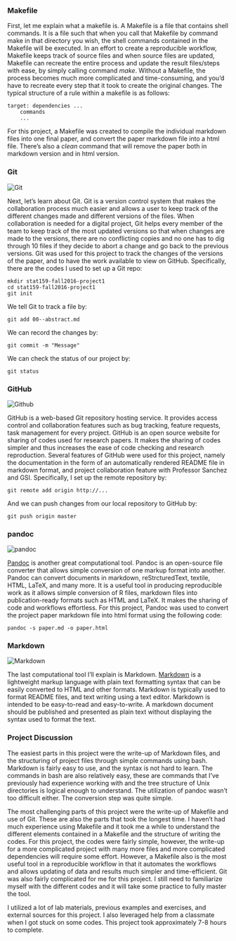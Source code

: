 ### Makefile
First, let me explain what a makefile is. A Makefile is a file that contains shell commands. It is a file such that when you call that Makefile by command make in that directory you wish, the shell commands contained in the Makefile will be executed. In an effort to create a reproducible workflow, Makefile keeps track of source files and when source files are updated, Makefile can recreate the entire process and update the result files/steps with ease, by simply calling command _make_. Without a Makefile, the process becomes much more complicated and time-consuming, and you’d have to recreate every step that it took to create the original changes.
The typical structure of a rule within a makefile is as follows:
```
target: dependencies ...
	commands
	...
```
For this project, a Makefile was created to compile the individual markdown files into one final paper, and convert the paper markdown file into a html file. There’s also a _clean_ command that will remove the paper both in markdown version and in html version.

### Git
![Git](https://raw.githubusercontent.com/ucb-stat159/stat159-fall-2016/master/projects/proj01/images/git-logo.png)

Next, let’s learn about Git. Git is a version control system that makes the collaboration process much easier and allows a user to keep track of the different changes made and different versions of the files. When collaboration is needed for a digital project, Git helps every member of the team to keep track of the most updated versions so that when changes are made to the versions, there are no conflicting copies and no one has to dig through 10 files if they decide to abort a change and go back to the previous versions. Git was used for this project to track the changes of the versions of the paper, and to have the work available to view on GitHub. Specifically, there are the codes I used to set up a Git repo:
```
mkdir stat159-fall2016-project1
cd stat159-fall2016-project1
git init
```
We tell Git to track a file by:
```
git add 00--abstract.md
```
We can record the changes by:
```
git commit -m "Message"
```
We can check the status of our project by:
```
git status
```

### GitHub
![Github](https://raw.githubusercontent.com/ucb-stat159/stat159-fall-2016/master/projects/proj01/images/github-logo.png)

GitHub is a web-based Git repository hosting service. It provides access control and collaboration features such as bug tracking, feature requests, task management for every project. GitHub is an open source website for sharing of codes used for research papers. It makes the sharing of codes simpler and thus increases the ease of code checking and research reproduction. Several features of GitHub were used for this project, namely the documentation in the form of an automatically rendered README file in markdown format, and project collaboration feature with Professor Sanchez and GSI. Specifically, I set up the remote repository by:
```
git remote add origin http://...
```
And we can push changes from our local repository to GitHub by:
```
git push origin master
```

### pandoc
![pandoc](https://raw.githubusercontent.com/ucb-stat159/stat159-fall-2016/master/projects/proj01/images/pandoc-logo.png)

[Pandoc](http://pandoc.org/) is another great computational tool. Pandoc is an open-source file converter that allows simple conversion of one markup format into another. Pandoc can convert documents in markdown, reStrcturedText, textile, HTML, LaTeX, and many more. It is a useful tool in producing reproducible work as it allows simple conversion of R files, markdown files into publication-ready formats such as HTML and LaTeX. It makes the sharing of code and workflows effortless. For this project, Pandoc was used to convert the project paper markdown file into html format using the following code:
```
pandoc -s paper.md -o paper.html
```

### Markdown
![Markdown](https://raw.githubusercontent.com/ucb-stat159/stat159-fall-2016/master/projects/proj01/images/markdown-logo.png)

The last computational tool I’ll explain is Markdown. [Markdown](http://macdown.uranusjr.com) is a lightweight markup language with plain text formatting syntax that can be easily converted to HTML and other formats. Markdown is typically used to format README files, and text writing using a text editor. Markdown is intended to be easy-to-read and easy-to-write. A markdown document should be published and presented as plain text without displaying the syntax used to format the text.

### Project Discussion
The easiest parts in this project were the write-up of Markdown files, and the structuring of project files through simple commands using bash. Markdown is fairly easy to use, and the syntax is not hard to learn. The commands in bash are also relatively easy, these are commands that I’ve previously had experience working with and the tree structure of Unix directories is logical enough to understand. The utilization of pandoc wasn’t too difficult either. The conversion step was quite simple.

The most challenging parts of this project were the write-up of Makefile and use of Git. These are also the parts that took the longest time. I haven’t had much experience using Makefile and it took me a while to understand the different elements contained in a Makefile and the structure of writing the codes. For this project, the codes were fairly simple, however, the write-up for a more complicated project with many more files and more complicated dependencies will require some effort. However, a Makefile also is the most useful tool in a reproducible workflow in that it automates the workflows and allows updating of data and results much simpler and time-efficient. Git was also fairly complicated for me for this project. I still need to familiarize myself with the different codes and it will take some practice to fully master the tool.

I utilized a lot of lab materials, previous examples and exercises, and external sources for this project. I also leveraged help from a classmate when I got stuck on some codes. This project took approximately 7-8 hours to complete.
